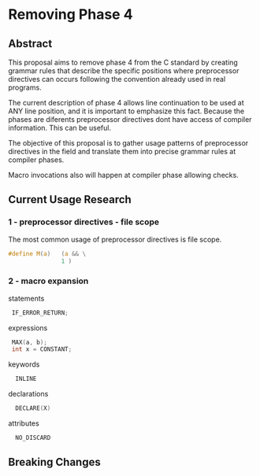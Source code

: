 # Removing Phase 4

## Abstract

This proposal aims to remove phase 4 from the C standard by creating grammar rules that describe the specific positions
where preprocessor directives can occurs following the convention already used in real programs.

The current description of phase 4 allows line continuation to be used at  ANY line position, and it is important to emphasize this fact.
Because the phases are diferents preprocessor directives dont have access of compiler information. This can be useful.

The objective of this proposal is to gather usage patterns of preprocessor directives in the field and translate them into precise grammar rules
at compiler phases.

Macro invocations also will happen at compiler phase allowing checks.

## Current Usage Research

### 1 - preprocessor directives - file scope
The most common usage of preprocessor directives is file scope.

```c
#define M(a)   (a && \
               1 )
```
  
### 2 - macro expansion

statements

```c
 IF_ERROR_RETURN;
```

expressions

```c
 MAX(a, b);
 int x = CONSTANT;
```

keywords
```c
  INLINE
```

declarations
```c
  DECLARE(X)
```

attributes
```c
  NO_DISCARD
```



## Breaking Changes

